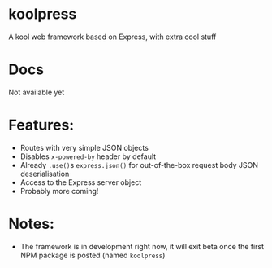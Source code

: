 # koolpress  
A kool web framework based on Express, with extra cool stuff  
  
# Docs  
Not available yet  
  
# Features:  
 - Routes with very simple JSON objects  
 - Disables `x-powered-by` header by default  
 - Already `.use()`s `express.json()` for out-of-the-box request body JSON deserialisation  
 - Access to the Express server object  
 - Probably more coming!  
  
# Notes:  
 - The framework is in development right now, it will exit beta once the first NPM package is posted (named `koolpress`)  
